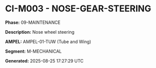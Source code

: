 # CI-M003 - NOSE-GEAR-STEERING

**Phase:** 09-MAINTENANCE

**Description:** Nose wheel steering

**AMPEL:** AMPEL-01-TUW (Tube and Wing)

**Segment:** M-MECHANICAL

**Generated:** 2025-08-25 17:27:29 UTC
